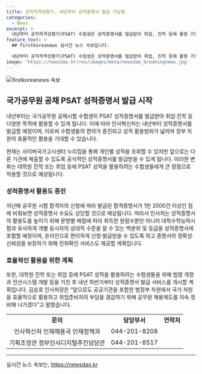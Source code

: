 ```yaml
---
title: 공직적격성평가, 내년부터 성적증명서 발급 가능해
categories:
  - News
excerpt: >
  내년부터 공직적격성평가(PSAT) 수험생은 성적증명서를 발급받아 취업, 진학 등에 활용 가능. 5·7급 국가공무원 공채 1차시험부터 성적증명서 발급 예정. 현재는 개인별 성적 조회 가능하나, 공식 성적증명서를 발급받을 수 있게 될 것. 대학원 진학이나 취업 등에 활용 가능성이 확대되며, 성적증명서 수요도 높을 것으로 예상돼 백분위, 등급 등의 정보를 포함할 예정. 내년 하반기부터 서비스 시작할 예정.
feature_text: >
  ## firstkoreanews 실시간 뉴스 속보입니다.

  내년부터 공직적격성평가(PSAT) 수험생은 성적증명서를 발급받아 취업, 진학 등에 활용 가능. 5·7급 국가공무원 공채 1차시험부터 성적증명서 발급 예정. 현재는 개인별 성적 조회 가능하나, 공식 성적증명서를 발급받을 수 있게 될 것. 대학원 진학이나 취업 등에 활용 가능성이 확대되며, 성적증명서 수요도 높을 것으로 예상돼 백분위, 등급 등의 정보를 포함할 예정. 내년 하반기부터 서비스 시작할 예정.
image: 'https://newsdao.kr/res/images/meta/newsdao_breakingnews.jpg'
---
```


<p><img src="https://newsdao.kr/res/images/meta/newsdao_breakingnews.jpg" alt="firstkoreanews 속보" /></p>

<h2 data-ke-size="size26">국가공무원 공채 PSAT 성적증명서 발급 시작</h2>

<p data-ke-size="size16">내년부터는 국가공무원 공채시험 수험생이 PSAT 성적증명서를 발급받아 취업·진학 등 다양한 목적에 활용할 수 있게 됩니다. 이에 따라 인사혁신처는 내년부터 성적증명서를 발급할 예정이며, 이로써 수험생들의 편의가 증진되고 성적 활용범위가 넓어져 정부 자원의 효율적인 활용을 기대할 수 있습니다.</p>

<p data-ke-size="size16">현재는 사이버국가고시센터 누리집을 통해 개인별 성적을 조회할 수 있지만 앞으로는 다른 기관에 제출할 수 있도록 공식적인 성적증명서를 발급받을 수 있게 됩니다. 이러한 변화는 대학원 진학 또는 취업 등에 PSAT 성적을 활용하려는 수험생들에게 큰 장점으로 작용할 것으로 예상됩니다.</p>

<h3 data-ke-size="size24">성적증명서 활용도 증진</h3>

<p data-ke-size="size16">지난해 공무원 시험 합격자의 신청에 따라 발급된 합격증명서가 1만 2000건 이상인 점에 비춰보면 성적증명서 수요도 상당할 것으로 예상됩니다. 따라서 인사처는 성적증명서의 활용도를 높이기 위해 문항별 배점에 따라 취득한 원점수뿐만 아니라 대학수학능력시험과 유사하게 개별 응시자의 상대적 수준을 알 수 있는 백분위 및 등급을 성적증명서에 포함할 예정이며, 온라인으로 편리하게 신청·발급받을 수 있도록 하고 증명서의 정확성·신뢰성을 보장하기 위해 진위확인 서비스도 제공할 계획입니다.</p>

<h3 data-ke-size="size24">효율적인 활용을 위한 계획</h3>

<p data-ke-size="size16">또한, 대학원 진학 또는 취업 등에 PSAT 성적을 활용하려는 수험생들을 위해 법령 개정과 전산시스템 개발 등을 거친 후 내년 하반기부터 성적증명서 발급 서비스를 개시할 계획입니다. 김승호 인사처장은 “앞으로도 공공기관을 포함한 범정부 차원에서 국가 자원을 효율적으로 활용하고 취업준비자의 부담을 경감하기 위해 공무원 채용제도를 지속 정비해 나가겠다”고 말했습니다.</p>

<table>
  <tr>
    <td style="text-align: center; height: 17px;"><b>문의</b></td>
    <td style="text-align: center; height: 17px;"><b>담당부서</b></td>
    <td style="text-align: center; height: 17px;"><b>연락처</b></td>
  </tr>
  <tr>
    <td style="text-align: center; height: 17px;">인사혁신처 인재채용국 인재정책과</td>
    <td style="text-align: center; height: 17px;">044-201-8208</td>
  </tr>
  <tr>
    <td style="text-align: center; height: 17px;">기획조정관 정부인사디지털추진담당관</td>
    <td style="text-align: center; height: 17px;">044-201-8517</td>
  </tr>
</table>

<hr>
실시간 뉴스 속보는, <a href="https://newsdao.kr" rel="dofollow">https://newsdao.kr</a>


